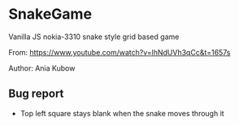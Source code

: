 # SnakeGame
Vanilla JS nokia-3310 snake style grid based game

From: https://www.youtube.com/watch?v=lhNdUVh3qCc&t=1657s

Author: Ania Kubow

## Bug report
* Top left square stays blank when the snake moves through it
